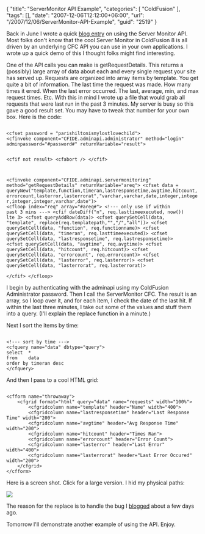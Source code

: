 {
	"title": "ServerMonitor API Example",
	"categories": [
		"ColdFusion"
	],
	"tags": [],
	"date": "2007-12-06T12:12:00+06:00",
	"url": "/2007/12/06/ServerMonitor-API-Example",
	"guid": "2519"
}

Back in June I wrote a quick <a href="http://www.raymondcamden.com/index.cfm/2007/6/14/ColdFusion-8-Server-Monitor-API">blog entry</a> on using the Server Monitor API. Most folks don't know that the cool Server Monitor in ColdFusion 8 is all driven by an underlying CFC API you can use in your own applications. I wrote up a quick demo of this I thought folks might find interesting.
<!--more-->
One of the API calls you can make is getRequestDetails. This returns a (possibly) large array of data about each and every single request your site has served up. Requests are organized into array items by template. You get quite a bit of information. The last time the request was made. How many times it erred. When the last error occurred. The last, average, min, and max request times. Etc. With this in mind I wrote up a file that would grab all requests that were last run in the past 3 minutes. My server is busy so this gave a good result set. You may have to tweak that number for your own box. Here is the code:

<code>
&lt;cfset password = "parishiltonismylostlovechild"&gt;
&lt;cfinvoke component="CFIDE.adminapi.administrator" method="login" adminpassword="#password#" returnVariable="result"&gt;

&lt;cfif not result&gt;
	&lt;cfabort /&gt;
&lt;/cfif&gt;

&lt;cfinvoke component="CFIDE.adminapi.servermonitoring" method="getRequestDetails" returnVariable="areq"&gt;
&lt;cfset data = queryNew("template,function,timeran,lastresponsetime,avgtime,hitcount,errorcount,lasterror,lasterrorat","varchar,varchar,date,integer,integer,integer,integer,varchar,date")&gt;
&lt;cfloop index="req" array="#areq#"&gt;
	&lt;!--- only use if within past 3 mins ---&gt;
	&lt;cfif dateDiff("n", req.lasttimeexecuted, now()) lte 3&gt;
		&lt;cfset queryAddRow(data)&gt;
		&lt;cfset querySetCell(data, "template", replace(req.templatepath,"\","/","all"))&gt;
		&lt;cfset querySetCell(data, "function", req.functionname)&gt;
		&lt;cfset querySetCell(data, "timeran", req.lasttimeexecuted)&gt;
		&lt;cfset querySetCell(data, "lastresponsetime", req.lastresponsetime)&gt;
		&lt;cfset querySetCell(data, "avgtime", req.avgtime)&gt;
		&lt;cfset querySetCell(data, "hitcount", req.hitcount)&gt;
		&lt;cfset querySetCell(data, "errorcount", req.errorcount)&gt;
		&lt;cfset querySetCell(data, "lasterror", req.lasterror)&gt;
		&lt;cfset querySetCell(data, "lasterrorat", req.lasterrorat)&gt;		
	&lt;/cfif&gt;
&lt;/cfloop&gt;
</code>

I begin by authenticating with the adminapi using my ColdFusion Administrator password. Then I call the ServerMonitor CFC. The result is an array, so I loop over it, and for each item, I check the date of the last hit. If within the last three minutes, I take out some of the values and stuff them into a query. (I'll explain the replace function in a minute.)

Next I sort the items by time:

<code>
&lt;!--- sort by time ---&gt;
&lt;cfquery name="data" dbtype="query"&gt;
select	*
from	data
order by timeran desc
&lt;/cfquery&gt;
</code>

And then I pass to a cool HTML grid:

<code>
&lt;cfform name="throwaway"&gt;
	&lt;cfgrid format="html" query="data" name="requests" width="100%"&gt;
		&lt;cfgridcolumn name="template" header="Name" width="400"&gt;
		&lt;cfgridcolumn name="lastresponsetime" header="Last Response Time" width="200"&gt;
		&lt;cfgridcolumn name="avgtime" header="Avg Response Time" width="200"&gt;
		&lt;cfgridcolumn name="hitcount" header="Times Ran"&gt;
		&lt;cfgridcolumn name="errorcount" header="Error Count"&gt;
		&lt;cfgridcolumn name="lasterror" header="Last Error" width="400"&gt;
		&lt;cfgridcolumn name="lasterrorat" header="Last Error Occured" width="200"&gt;
	&lt;/cfgrid&gt;
&lt;/cfform&gt;
</code>

Here is a screen shot. Click for a large version. I hid my physical paths:


<a href="http://www.coldfusionjedi.com/images/1206.png">
<img src="http://static.raymondcamden.com/images/cfjedi/1206small.png"></a>

The reason for the replace is to handle the bug I <a href="http://www.coldfusionjedi.com/index.cfm/2007/12/3/Interesting-display-bug-with-CF8-HTML-Grid">blogged</a> about a few days ago. 

Tomorrow I'll demonstrate another example of using the API. Enjoy.
